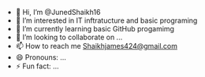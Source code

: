 - 👋 Hi, I’m @JunedShaikh16
- 👀 I’m interested in IT inftratucture and basic programing
- 🌱 I’m currently learning basic GitHub progamimg
- 💞️ I’m looking to collaborate on ...
- 📫 How to reach me Shaikhjames424@gmail.com
- 😄 Pronouns: ...
- ⚡ Fun fact: ...

<!---
JunedShaikh16/JunedShaikh16 is a ✨ special ✨ repository because its `README.md` (this file) appears on your GitHub profile.
You can click the Preview link to take a look at your changes.
--->
